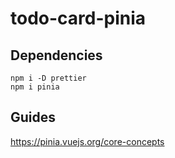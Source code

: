 # todo-card-pinia

## Dependencies

```shell
npm i -D prettier
npm i pinia
```

## Guides

https://pinia.vuejs.org/core-concepts
